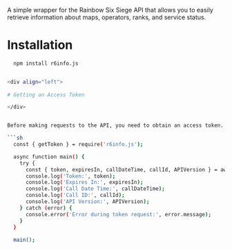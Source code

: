A simple wrapper for the Rainbow Six Siege API that allows you to easily retrieve information about maps, operators, ranks, and service status.

<div align="left">
  
# Installation

</div>

```sh
  npm install r6info.js


<div align="left">
  
# Getting an Access Token

</div>


Before making requests to the API, you need to obtain an access token. You can do this using the getToken() function:

```sh
  const { getToken } = require('r6info.js');

  async function main() {
    try {
      const { token, expiresIn, callDateTime, callId, APIVersion } = await getToken();
      console.log('Token:', token);
      console.log('Expires In:', expiresIn);
      console.log('Call Date Time:', callDateTime);
      console.log('Call ID:', callId);
      console.log('API Version:', APIVersion);
    } catch (error) {
      console.error('Error during token request:', error.message);
    }
  }
  
  main();
